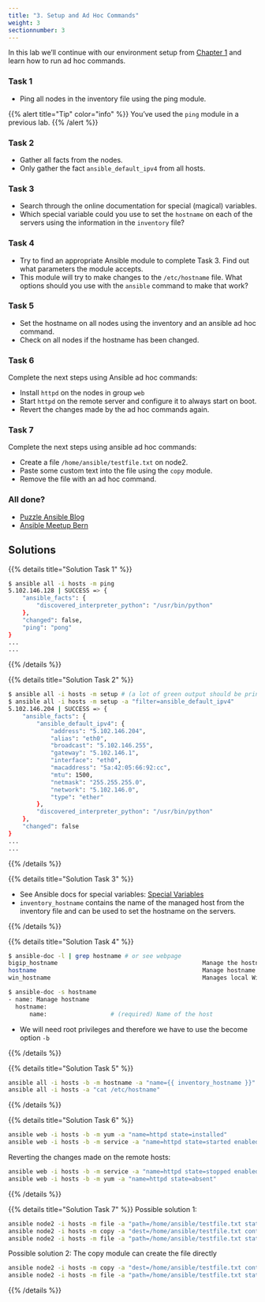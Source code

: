 ```yaml
---
title: "3. Setup and Ad Hoc Commands"
weight: 3
sectionnumber: 3
---
```


In this lab we’ll continue with our environment setup from [Chapter 1](../01) and learn how to run ad hoc commands.

### Task 1

* Ping all nodes in the inventory file using the ping module.

{{% alert title="Tip" color="info" %}}
You’ve used the `ping` module in a previous lab.
{{% /alert %}}

### Task 2

* Gather all facts from the nodes.
* Only gather the fact `ansible_default_ipv4` from all hosts.

### Task 3

* Search through the online documentation for special (magical) variables.
* Which special variable could you use to set the `hostname` on each of the servers using the information in the `inventory` file?

### Task 4

* Try to find an appropriate Ansible module to complete Task 3. Find out what parameters the module accepts.
* This module will try to make changes to the `/etc/hostname` file. What options should you use with the `ansible` command to make that work?

### Task 5

* Set the hostname on all nodes using the inventory and an ansible ad hoc command.
* Check on all nodes if the hostname has been changed.

### Task 6

Complete the next steps using Ansible ad hoc commands:

* Install `httpd` on the nodes in group `web`
* Start `httpd` on the remote server and configure it to always start on boot.
* Revert the changes made by the ad hoc commands again.

### Task 7

Complete the next steps using ansible ad hoc commands:

* Create a file `/home/ansible/testfile.txt` on node2.
* Paste some custom text into the file using the `copy` module.
* Remove the file with an ad hoc command.

### All done?

* [Puzzle Ansible Blog](https://www.puzzle.ch/de/blog/categories/technologien/ansible)
* [Ansible Meetup Bern](https://www.meetup.com/Ansible-Bern/)

## Solutions

{{% details title="Solution Task 1" %}}
```bash
$ ansible all -i hosts -m ping
5.102.146.128 | SUCCESS => {
    "ansible_facts": {
        "discovered_interpreter_python": "/usr/bin/python"
    },
    "changed": false,
    "ping": "pong"
}
...
...
```
{{% /details %}}

{{% details title="Solution Task 2" %}}
```bash
$ ansible all -i hosts -m setup # (a lot of green output should be printed)
$ ansible all -i hosts -m setup -a "filter=ansible_default_ipv4"
5.102.146.204 | SUCCESS => {
    "ansible_facts": {
        "ansible_default_ipv4": {
            "address": "5.102.146.204",
            "alias": "eth0",
            "broadcast": "5.102.146.255",
            "gateway": "5.102.146.1",
            "interface": "eth0",
            "macaddress": "5a:42:05:66:92:cc",
            "mtu": 1500,
            "netmask": "255.255.255.0",
            "network": "5.102.146.0",
            "type": "ether"
        },
        "discovered_interpreter_python": "/usr/bin/python"
    },
    "changed": false
}
...
...
```
{{% /details %}}

{{% details title="Solution Task 3" %}}

* See Ansible docs for special variables: [Special Variables](https://docs.ansible.com/ansible/latest/reference_appendices/special_variables.html)
* `inventory_hostname` contains the name of the managed host from the inventory file and can be used to set the hostname on the servers.

{{% /details %}}

{{% details title="Solution Task 4" %}}

```bash
$ ansible-doc -l | grep hostname # or see webpage
bigip_hostname                                         Manage the hostname of a BIG-IP
hostname                                               Manage hostname
win_hostname                                           Manages local Windows computer name

$ ansible-doc -s hostname
- name: Manage hostname
  hostname:
      name:                  # (required) Name of the host
```

* We will need root privileges and therefore we have to use the become option `-b`

{{% /details %}}

{{% details title="Solution Task 5" %}}
```bash
ansible all -i hosts -b -m hostname -a "name={{ inventory_hostname }}"
ansible all -i hosts -a "cat /etc/hostname"
```
{{% /details %}}


{{% details title="Solution Task 6" %}}
```bash
ansible web -i hosts -b -m yum -a "name=httpd state=installed"
ansible web -i hosts -b -m service -a "name=httpd state=started enabled=yes"
```

Reverting the changes made on the remote hosts:

```bash
ansible web -i hosts -b -m service -a "name=httpd state=stopped enabled=no"
ansible web -i hosts -b -m yum -a "name=httpd state=absent"
```
{{% /details %}}

{{% details title="Solution Task 7" %}}
Possible solution 1:

```bash
ansible node2 -i hosts -m file -a "path=/home/ansible/testfile.txt state=touch"
ansible node2 -i hosts -m copy -a "dest=/home/ansible/testfile.txt content='SOME RANDOM TEXT'"
ansible node2 -i hosts -m file -a "path=/home/ansible/testfile.txt state=absent"
```

Possible solution 2:
The copy module can create the file directly

```bash
ansible node2 -i hosts -m copy -a "dest=/home/ansible/testfile.txt content='SOME RANDOM TEXT'"
ansible node2 -i hosts -m file -a "path=/home/ansible/testfile.txt state=absent"
```
{{% /details %}}

